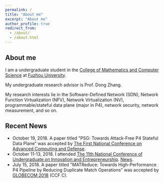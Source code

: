 ```yaml
---
permalink: /
title: "About me"
excerpt: "About me"
author_profile: true
redirect_from: 
  - /about/
  - /about.html
---
```


## About me

I am a undergraduate student in the [College of Mathematics and Computer Science](http://cmcs.fzu.edu.cn/website/f/homepage) at [Fuzhou University](http://www.fzu.edu.cn/).

My undergraduate research advisor is Prof. Dong Zhang.

My research interests lie in the Software-Defined Network (SDN), Network Function Virtualization (NFV), Network Virtualization (NV), programmable/stateful data plane (major in P4), network security, network measurement, and so on.

## Recent News

- October 19, 2018. A paper titled "PSG: Towards Attack-Free P4 Stateful Data Plane” was accepted by [The First National Conference on Advanced Computing and Defense](http://cacd.xintongconference.com/zh-CN/web/page?mid=264&pid=Home).
- October 11-13, 2018. I attended [The 11th National Conference of Undergraduate on Innovation and Entrepreneurship](http://gjcxcy.bjtu.edu.cn/Index.aspx). [News](http://news.fzu.edu.cn/html/fdyw/2018/10/16/677c41ee-b257-4131-a49b-56815515fb2f.html).
- July 15, 2018. A paper titled "MATReduce: Towards High-Performance P4 Pipeline by Reducing Duplicate Match Operations” was accepted by [GLOBECOM 2018](http://globecom2018.ieee-globecom.org/) (CCF C).
